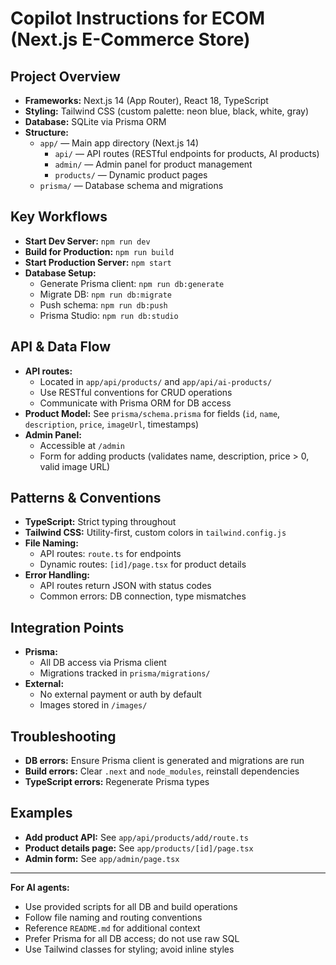 # Copilot Instructions for ECOM (Next.js E-Commerce Store)

## Project Overview
- **Frameworks:** Next.js 14 (App Router), React 18, TypeScript
- **Styling:** Tailwind CSS (custom palette: neon blue, black, white, gray)
- **Database:** SQLite via Prisma ORM
- **Structure:**
  - `app/` — Main app directory (Next.js 14)
    - `api/` — API routes (RESTful endpoints for products, AI products)
    - `admin/` — Admin panel for product management
    - `products/` — Dynamic product pages
  - `prisma/` — Database schema and migrations

## Key Workflows
- **Start Dev Server:** `npm run dev`
- **Build for Production:** `npm run build`
- **Start Production Server:** `npm start`
- **Database Setup:**
  - Generate Prisma client: `npm run db:generate`
  - Migrate DB: `npm run db:migrate`
  - Push schema: `npm run db:push`
  - Prisma Studio: `npm run db:studio`

## API & Data Flow
- **API routes:**
  - Located in `app/api/products/` and `app/api/ai-products/`
  - Use RESTful conventions for CRUD operations
  - Communicate with Prisma ORM for DB access
- **Product Model:** See `prisma/schema.prisma` for fields (`id`, `name`, `description`, `price`, `imageUrl`, timestamps)
- **Admin Panel:**
  - Accessible at `/admin`
  - Form for adding products (validates name, description, price > 0, valid image URL)

## Patterns & Conventions
- **TypeScript:** Strict typing throughout
- **Tailwind CSS:** Utility-first, custom colors in `tailwind.config.js`
- **File Naming:**
  - API routes: `route.ts` for endpoints
  - Dynamic routes: `[id]/page.tsx` for product details
- **Error Handling:**
  - API routes return JSON with status codes
  - Common errors: DB connection, type mismatches

## Integration Points
- **Prisma:**
  - All DB access via Prisma client
  - Migrations tracked in `prisma/migrations/`
- **External:**
  - No external payment or auth by default
  - Images stored in `/images/`

## Troubleshooting
- **DB errors:** Ensure Prisma client is generated and migrations are run
- **Build errors:** Clear `.next` and `node_modules`, reinstall dependencies
- **TypeScript errors:** Regenerate Prisma types

## Examples
- **Add product API:** See `app/api/products/add/route.ts`
- **Product details page:** See `app/products/[id]/page.tsx`
- **Admin form:** See `app/admin/page.tsx`

---

**For AI agents:**
- Use provided scripts for all DB and build operations
- Follow file naming and routing conventions
- Reference `README.md` for additional context
- Prefer Prisma for all DB access; do not use raw SQL
- Use Tailwind classes for styling; avoid inline styles
